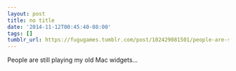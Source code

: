 ```yaml
---
layout: post
title: no title
date: '2014-11-12T00:45:40-08:00'
tags: []
tumblr_url: https://fugugames.tumblr.com/post/102429081501/people-are-still-playing-my-old-mac-widgets
---
```

People are still playing my old Mac widgets…

